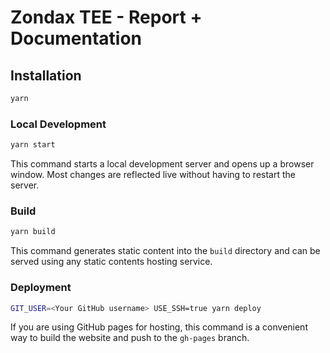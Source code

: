 # Zondax TEE - Report + Documentation

## Installation

```bash
yarn
```

### Local Development

```bash
yarn start
```

This command starts a local development server and opens up a browser window. Most changes are reflected live without having to restart the server.

### Build

```sh
yarn build
```

This command generates static content into the `build` directory and can be served using any static contents hosting service.

### Deployment

```sh
GIT_USER=<Your GitHub username> USE_SSH=true yarn deploy
```

If you are using GitHub pages for hosting, this command is a convenient way to build the website and push to the `gh-pages` branch.

